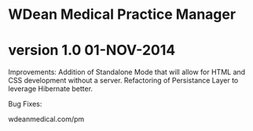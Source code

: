 # WDean Medical Practice Manager
# version 1.0  01-NOV-2014

Improvements:
Addition of Standalone Mode that will allow for HTML and CSS development without a server.
Refactoring of Persistance Layer to leverage Hibernate better.

Bug Fixes:

wdeanmedical.com/pm